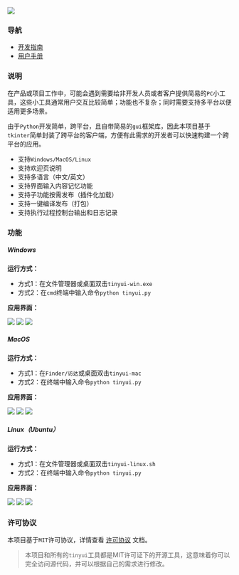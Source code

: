 ![](readme.assets/15.png)

### 导航

-   [开发指南](develop-guide-cn.md)
-   [用户手册](user-guide-cn.md)

### 说明

在产品或项目工作中，可能会遇到需要给非开发人员或者客户提供简易的`PC`小工具，这些小工具通常用户交互比较简单；功能也不复杂；同时需要支持多平台以便适用更多场景。

由于`Python`开发简单，跨平台，且自带简易的`gui`框架库，因此本项目基于`tkinter`简单封装了跨平台的客户端，方便有此需求的开发者可以快速构建一个跨平台的应用。

-   支持`Windows/MacOS/Linux`
-   支持欢迎页说明
-   支持多语言（中文/英文）
-   支持界面输入内容记忆功能
-   支持子功能按需发布（插件化加载）
-   支持一键编译发布（打包）
-   支持执行过程控制台输出和日志记录

### 功能

##### Windows

**运行方式：**

-   方式1：在文件管理器或桌面双击`tinyui-win.exe`
-   方式2：在`cmd`终端中输入命令`python tinyui.py`

**应用界面：**

![](readme.assets/9.jpg)
![](readme.assets/10.jpg)
![](readme.assets/11.jpg)

##### MacOS

**运行方式：**

-   方式1：在`Finder/访达`或桌面双击`tinyui-mac`
-   方式2：在终端中输入命令`python tinyui.py`

**应用界面：**

![](readme.assets/16.png)
![](readme.assets/1.png)
![](readme.assets/17.png)

##### Linux（Ubuntu）

**运行方式：**

-   方式1：在文件管理器或桌面双击`tinyui-linux.sh`
-   方式2：在终端中输入命令`python tinyui.py`

**应用界面：**

![](readme.assets/5.png)
![](readme.assets/6.png)
![](readme.assets/7.png)

### 许可协议

本项目基于`MIT`许可协议，详情查看 [许可协议](LICENSE) 文档。

>本项目和所有的`tinyui`工具都是MIT许可证下的开源工具，这意味着你可以完全访问源代码，并可以根据自己的需求进行修改。



